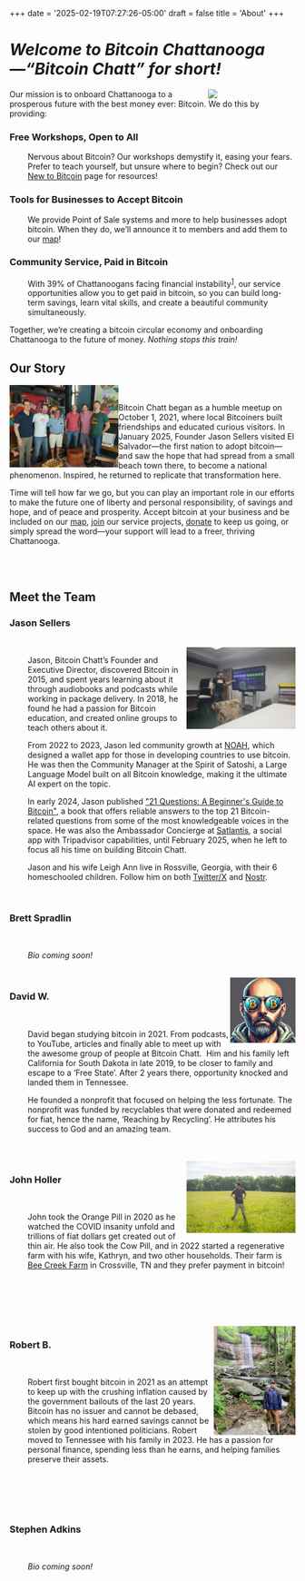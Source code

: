 +++
date = '2025-02-19T07:27:26-05:00'
draft = false
title = 'About'
+++

<div class="article">

# *Welcome to Bitcoin Chattanooga—“Bitcoin Chatt” for short!*

<img class="desktop-only" src="/images/Logos/Bitcoin%20Chatt%20Avatar.png" style="width:16dvw;float:right;">

Our mission is to onboard Chattanooga to a prosperous future with the best money ever: Bitcoin. We do this by providing:  

### Free Workshops, Open to All

<p style="margin-left: 2rem;">Nervous about Bitcoin? Our workshops demystify it, easing your fears. Prefer to teach yourself, but unsure where to begin? Check out our <a href="/new-to-bitcoin">New to Bitcoin</a> page for resources!</p>

### Tools for Businesses to Accept Bitcoin

<p style="margin-left: 2rem;">We provide Point of Sale systems and more to help businesses adopt bitcoin. When they do, we’ll announce it to members and add them to our <a href="/map">map</a>!</p>

### Community Service, Paid in Bitcoin

<p style="margin-left: 2rem;">With 39% of Chattanoogans facing financial instability<sup><a target="_blank" href="https://unitedwaycha.org/financial-stability-and-our-greater-chattanooga-community/">1</a></sup>, our service opportunities allow you to get paid in bitcoin, so you can build long-term savings, learn vital skills, and create a beautiful community simultaneously.</p>

Together, we’re creating a bitcoin circular economy and onboarding Chattanooga to the future of money. *Nothing stops this train!*

## Our Story

<img src="./Bitcoin-Chatt-at-Moxy-April-2022.jpeg" style="width:20dvw;float:left;">

<br>

Bitcoin Chatt began as a humble meetup on October 1, 2021, where local Bitcoiners built friendships and educated curious visitors. In January 2025, Founder Jason Sellers visited El Salvador—the first nation to adopt bitcoin—and saw the hope that had spread from a small beach town there, to become a national phenomenon. Inspired, he returned to replicate that transformation here.

Time will tell how far we go, but you can play an important role in our efforts to make the future one of liberty and personal responsibility, of savings and hope, and of peace and prosperity. Accept bitcoin at your business and be included on our [map](/map), [join](/join) our service projects, [donate](/donate) to keep us going, or simply spread the word—your support will lead to a freer, thriving Chattanooga.

<br>

<br>

## Meet the Team

### Jason Sellers

<br>

<img src="./Jason%20at%20CHEA%20Workshop.jpg" style="width:20dvw;float:right;">

<p style="margin-left: 2rem;">Jason, Bitcoin Chatt’s Founder and Executive Director, discovered Bitcoin in 2015, and spent years learning about it through audiobooks and podcasts while working in package delivery. In 2018, he found he had a passion for Bitcoin education, and created online groups to teach others about it.</p>

<p style="margin-left: 2rem;">From 2022 to 2023, Jason led community growth at <a href="https://www.noah.com/">NOAH</a>, which designed a wallet app for those in developing countries to use bitcoin. He was then the Community Manager at the Spirit of Satoshi, a Large Language Model built on all Bitcoin knowledge, making it the ultimate AI expert on the topic.</p>

<p style="margin-left: 2rem;">In early 2024, Jason published <a href="https://a.co/d/0mcMtUC">"21 Questions: A Beginner's Guide to Bitcoin"</a>, a book that offers reliable answers to the top 21 Bitcoin-related questions from some of the most knowledgeable voices in the space. He was also the Ambassador Concierge at <a href="https://www.satlantis.io/">Satlantis</a>, a social app with Tripadvisor capabilities, until February 2025, when he left to focus all his time on building Bitcoin Chatt.</p>

<p style="margin-left: 2rem;">Jason and his wife Leigh Ann live in Rossville, Georgia, with their 6 homeschooled children. Follow him on both <a href="https://www.x.com/geekigai">Twitter/X</a> and <a href="https://njump.me/npub1693220pmp0a4c04a0p7hkz874vsxkyfrvtk2yk4zjyj3e4c0ugjs3r4j0c">Nostr</a>.</p>

<br>

### Brett Spradlin

<br>

<p style="margin-left: 2rem;"><i>Bio coming soon!</i></p>

<br>

<img src="./David W.png" style="width:12dvw;float:right;">

### David W.

<br>

<p style="margin-left: 2rem;">David began studying bitcoin in 2021. From podcasts, to YouTube, articles and finally able to meet up with the awesome group of people at Bitcoin Chatt. 
Him and his family left California for South Dakota in late 2019, to be closer to family and escape to a ‘Free State’. After 2 years there, opportunity knocked and landed them in Tennessee.</p>

<p style="margin-left: 2rem;">He founded a nonprofit that focused on helping the less fortunate. The nonprofit was funded by recyclables that were donated and redeemed for fiat, hence the name, ‘Reaching by Recycling’. He attributes his success to God and an amazing team.</p>

<br>

<br>

<img src="./John Holler.png" style="width:20dvw;float:right;">

### John Holler

<br>

<p style="margin-left: 2rem;">John took the Orange Pill in 2020 as he watched the COVID insanity unfold and trillions of fiat dollars get created out of thin air. He also took the Cow Pill, and in 2022 started a regenerative farm with his wife, Kathryn, and two other households. Their farm is <a target="_blank" href="http://beecreektn.com/">Bee Creek Farm</a> in Crossville, TN and they prefer payment in bitcoin!</p>

<br>

<br>

<br>

<br>

<br>

<img src="./Rob B.png" style="width:15dvw;float:right;">

### Robert B.

<br>

<p style="margin-left: 2rem;">Robert first bought bitcoin in 2021 as an attempt to keep up with the crushing inflation caused by the government bailouts of the last 20 years. Bitcoin has no issuer and cannot be debased, which means his hard earned savings cannot be stolen by good intentioned politicians. Robert moved to Tennessee with his family in 2023. He has a passion for personal finance, spending less than he earns, and helping families preserve their assets.</p>

<br>

<br>

<br>

<br>

### Stephen Adkins

<br>

<p style="margin-left: 2rem;"><i>Bio coming soon!</i></p>

<br>

<br>

</div>
